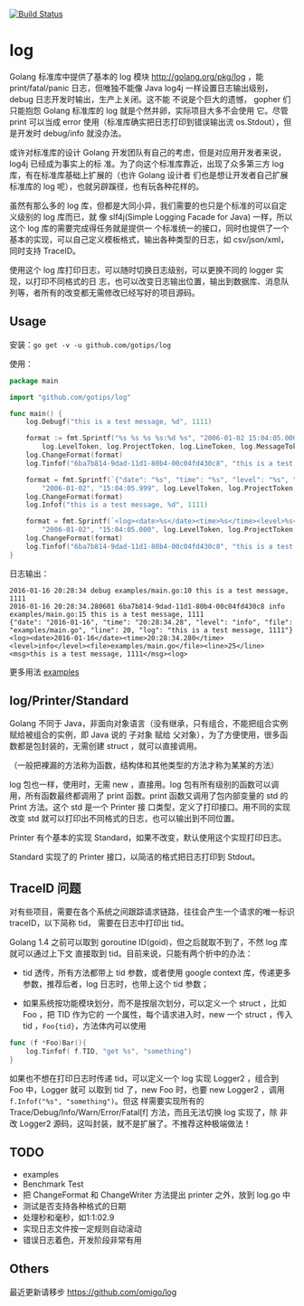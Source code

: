 [![Build Status](https://travis-ci.org/gotips/log.svg?branch=develop)](https://travis-ci.org/gotips/log)

log
===

Golang 标准库中提供了基本的 log 模块 http://golang.org/pkg/log ，能 print/fatal/panic
日志，但唯独不能像 Java log4j 一样设置日志输出级别， debug 日志开发时输出，生产上关闭。这不能
不说是个巨大的遗憾， gopher 们只能抱怨 Golang 标准库的 log 就是个然并卵，实际项目大多不会使用
它。尽管 print 可以当成 error 使用（标准库确实把日志打印到错误输出流 os.Stdout），但是开发时
 debug/info 就没办法。

或许对标准库的设计 Golang 开发团队有自己的考虑，但是对应用开发者来说，log4j 已经成为事实上的标
准。为了向这个标准库靠近，出现了众多第三方 log 库，有在标准库基础上扩展的（也许 Golang 设计者
们也是想让开发者自己扩展标准库的 log 呢），也就另辟蹊径，也有玩各种花样的。

虽然有那么多的 log 库，但都是大同小异，我们需要的也只是个标准的可以自定义级别的 log 库而已，就
像 slf4j(Simple Logging Facade for Java) 一样，所以这个 log 库的需要完成得任务就是提供一
个标准统一的接口，同时也提供了一个基本的实现，可以自己定义模板格式，输出各种类型的日志，如
csv/json/xml，同时支持 TraceID。

使用这个 log 库打印日志，可以随时切换日志级别，可以更换不同的 logger 实现，以打印不同格式的日
志，也可以改变日志输出位置，输出到数据库、消息队列等，者所有的改变都无需修改已经写好的项目源码。


Usage
-----

安装：`go get -v -u github.com/gotips/log`

使用：
``` go
package main

import "github.com/gotips/log"

func main() {
    log.Debugf("this is a test message, %d", 1111)

	format := fmt.Sprintf("%s %s %s %s:%d %s", "2006-01-02 15:04:05.000000", log.TraceIDToken,
		log.LevelToken, log.ProjectToken, log.LineToken, log.MessageToken)
	log.ChangeFormat(format)
	log.Tinfof("6ba7b814-9dad-11d1-80b4-00c04fd430c8", "this is a test message, %d", 1111)

	format = fmt.Sprintf(`{"date": "%s", "time": "%s", "level": "%s", "file": "%s", "line": %d, "log": "%s"}`,
		"2006-01-02", "15:04:05.999", log.LevelToken, log.ProjectToken, log.LineToken, log.MessageToken)
	log.ChangeFormat(format)
	log.Infof("this is a test message, %d", 1111)

	format = fmt.Sprintf(`<log><date>%s</date><time>%s</time><level>%s</level><file>%s</file><line>%d</line><msg>%s</msg><log>`,
		"2006-01-02", "15:04:05.000", log.LevelToken, log.ProjectToken, log.LineToken, log.MessageToken)
	log.ChangeFormat(format)
	log.Tinfof("6ba7b814-9dad-11d1-80b4-00c04fd430c8", "this is a test message, %d", 1111)
}
```
日志输出：
```
2016-01-16 20:28:34 debug examples/main.go:10 this is a test message, 1111
2016-01-16 20:28:34.280601 6ba7b814-9dad-11d1-80b4-00c04fd430c8 info examples/main.go:15 this is a test message, 1111
{"date": "2016-01-16", "time": "20:28:34.28", "level": "info", "file": "examples/main.go", "line": 20, "log": "this is a test message, 1111"}
<log><date>2016-01-16</date><time>20:28:34.280</time><level>info</level><file>examples/main.go</file><line>25</line><msg>this is a test message, 1111</msg><log>

```

更多用法 [examples](examples/main.go)


log/Printer/Standard
--------------------

Golang 不同于 Java，非面向对象语言（没有继承，只有组合，不能把组合实例赋给被组合的实例，即 Java
说的 子对象 赋给 父对象），为了方便使用，很多函数都是包封装的，无需创建 struct ，就可以直接调用。

（一般把裸漏的方法称为函数，结构体和其他类型的方法才称为某某的方法）

log 包也一样，使用时，无需 new ，直接用。log 包有所有级别的函数可以调用，所有函数最终都调用了
print 函数。print 函数又调用了包内部变量的 std 的 Print 方法。这个 std 是一个 Printer 接
口类型，定义了打印接口。用不同的实现改变 std 就可以打印出不同格式的日志，也可以输出到不同位置。

Printer 有个基本的实现 Standard，如果不改变，默认使用这个实现打印日志。

Standard 实现了的 Printer 接口，以简洁的格式把日志打印到 Stdout。


TraceID 问题
------------

对有些项目，需要在各个系统之间跟踪请求链路，往往会产生一个请求的唯一标识 traceID，以下简称 tid，
需要在日志中打印出 tid。

Golang 1.4 之前可以取到 goroutine ID(goid)，但之后就取不到了，不然 log 库就可以通过上下文
直接取到 tid。目前来说，只能有两个折中的办法：

* tid 透传，所有方法都带上 tid 参数，或者使用 google context 库，传递更多参数，推荐后者，log
日志时，也带上这个 tid 参数；

* 如果系统按功能模块划分，而不是按层次划分，可以定义一个 struct ，比如 Foo ，把 TID 作为它的
一个属性，每个请求进入时，new 一个 struct ，传入 tid ，`Foo{tid}`，方法体内可以使用

``` go
func (f *Foo)Bar(){
    log.Tinfof( f.TID, "get %s", "something")
}
```

如果也不想在打印日志时传递 tid，可以定义一个 log 实现 Logger2 ，组合到 Foo 中，Logger 就可
以取到 tid 了，new Foo 时，也要 new Logger2 ，调用 `f.Infof("%s", "something")`。但这
样需要实现所有的 Trace/Debug/Info/Warn/Error/Fatal[f] 方法，而且无法切换 log 实现了，除
非改 Logger2 源码，这叫封装，就不是扩展了。不推荐这种极端做法！

TODO
----

* examples
* Benchmark Test
* 把 ChangeFormat 和 ChangeWriter 方法提出 printer 之外，放到 log.go 中
* 测试是否支持各种格式的日期
* 处理秒和毫秒，如1:1:02.9
* 实现日志文件按一定规则自动滚动
* 错误日志着色，开发阶段非常有用


Others
------

最近更新请移步 https://github.com/omigo/log
